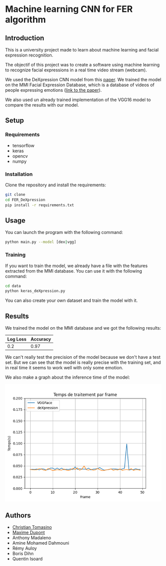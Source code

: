 # Machine learning CNN for FER algorithm

## Introduction

This is a university project made to learn about machine learning and facial expression recognition.

The objectif of this project was to create a software using machine learning to recognize facial expressions in a real time video stream (webcam).

We used the DeXpression CNN model from this [paper](https://arxiv.org/pdf/1509.05371v2.pdf). 
We trained the model on the MMI Facial Expression Database, which is a database of videos of people expressing emotions ([link to the paper](http://www.lrec-conf.org/proceedings/lrec2010/workshops/W24.pdf#page=73)).

We also used un already trained implementation of the VGG16 model to compare the results with our model.

## Setup

### Requirements

- tensorflow
- keras
- opencv
- numpy


### Installation

Clone the repository and install the requirements:

```bash
git clone
cd FER_DeXpression
pip install -r requirements.txt
```

## Usage

You can launch the program with the following command:

```bash
python main.py --model [dex|vgg]
```

### Training

If you want to train the model, we already have a file with the features extracted from the MMI database. You can use it with the following command:

```bash
cd data
python keras_deXpression.py
```

You can also create your own dataset and train the model with it. 


## Results

We trained the model on the MMI database and we got the following results:

Log Loss | Accuracy
--- | ---
0.2 | 0.97

We can't really test the precision of the model because we don't have a test set. But we can see that the model is really precise with the training set, and in real time it seems to work well with only some emotion.

We also make a graph about the inference time of the model:

![graph](assets/graph.png)



## Authors

- [Christian Tomasino](https://github.com/ChrisTom-94)
- [Maxime Dupont](https://github.com/maxime-dupont01)
- Anthony Madaleno
- Amine Mohamed Dahmouni
- Rémy Auloy
- Boris Dihn
- Quentin Isoard

